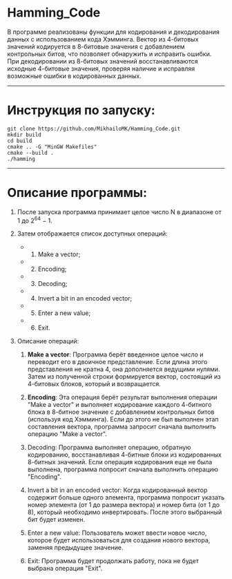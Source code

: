 # Hamming_Code

В программе реализованы функции для кодирования и декодирования данных с использованием кода Хэмминга. Вектор из 4-битовых значений кодируется в 8-битовые значения с добавлением контрольных битов, что позволяет обнаружить и исправить ошибки. При декодировании из 8-битовых значений восстанавливаются исходные 4-битовые значения, проверяя наличие и исправляя возможные ошибки в кодированных данных.

---
# Инструкция по запуску:

    git clone https://github.com/MikhailoMK/Hamming_Code.git
    mkdir build 
    cd build
    cmake .. -G "MinGW Makefiles"
    cmake --build .
    ./hamming

---
# Описание программы:

1. После запуска программа принимает целое число N в диапазоне от 1 до 2<sup>64</sup> − 1.

2. Затем отображается список доступных операций:
   - 1. Make a vector;
   - 2. Encoding;
   - 3. Decoding;
   - 4. Invert a bit in an encoded vector;
   - 5. Enter a new value;
   - 6. Exit.

3. Описание операций:

    1. **Make a vector**: Программа берёт введенное целое число и переводит его в двоичное представление. Если длина этого представления не кратна 4, она дополняется ведущими нулями. Затем из полученной строки формируется вектор, состоящий из 4-битовых блоков, который и возвращается.

    2. __Encoding__: Эта операция берёт результат выполнения операции "Make a vector" и выполняет кодирование каждого 4-битного блока в 8-битное значение с добавлением контрольных битов (используя код Хэмминга). Если до этого не был выполнен этап составления вектора, программа запросит сначала выполнить операцию "Make a vector".

    3. Decoding: Программа выполняет операцию, обратную кодированию, восстанавливая 4-битные блоки из кодированных 8-битных значений. Если операция кодирования еще не была выполнена, программа попросит сначала выполнить операцию "Encoding".

    4. Invert a bit in an encoded vector: Когда кодированный вектор содержит больше одного элемента, программа попросит указать номер элемента (от 1 до размера вектора) и номер бита (от 1 до 8), который необходимо инвертировать. После этого выбранный бит будет изменен.

    5. Enter a new value: Пользователь может ввести новое число, которое будет использоваться для создания нового вектора, заменяя предыдущее значение.

    6. Exit: Программа будет продолжать работу, пока не будет выбрана операция "Exit".
